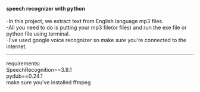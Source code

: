 

<b>speech recognizer with python</b><br><br>
-In this project, we extract text from English language mp3 files.<br>
-All you need to do is putting your mp3 file(or files) and run the exe file or python file using terminal.<br>
-I've used google voice recognizer so make sure you're connected to the internet.

*********************************************************************************************************





requirements:<br>
SpeechRecognition==3.8.1<br>
pydub==0.24.1<br>
make sure you've installed ffmpeg <br>

